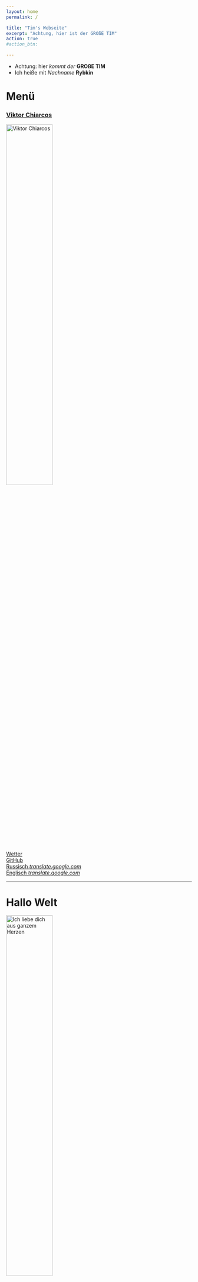 ```yaml
---
layout: home
permalink: /

title: "Tim's Webseite"
excerpt: "Achtung, hier ist der GROßE TIM"
action: true
#action_btn:

---
```


- Achtung: hier *kommt der* **GROßE TIM**
- Ich heiße mit *Nachname* **Rybkin**
# Menü
### [Viktor Chiarcos](http://viktor-chiarcos.github.io)
  <a href="http://viktor-chiarcos.github.io">
  	<img src="../Fotos/viktor1.jpg" alt="Viktor Chiarcos" style="width: 50%;" />
  </a><br/>

[Wetter](http://wetter.com)\
[GitHub](http://github.com/rybkintimofey28)\
[Russisch *translate.google.com*](https://rybkintimofey28-github-io.translate.goog/?_x_tr_sl=de&_x_tr_tl=ru&_x_tr_hl=de&_x_tr_pto=wapp)\
[Englisch *translate.google.com*](https://rybkintimofey28-github-io.translate.goog/?_x_tr_sl=de&_x_tr_tl=en&_x_tr_hl=de&_x_tr_pto=wapp)

---
# Hallo Welt
  <img src="../Fotos/love1.jpg" alt="Ich liebe dich aus ganzem Herzen" style="width: 50%;" /></a>
